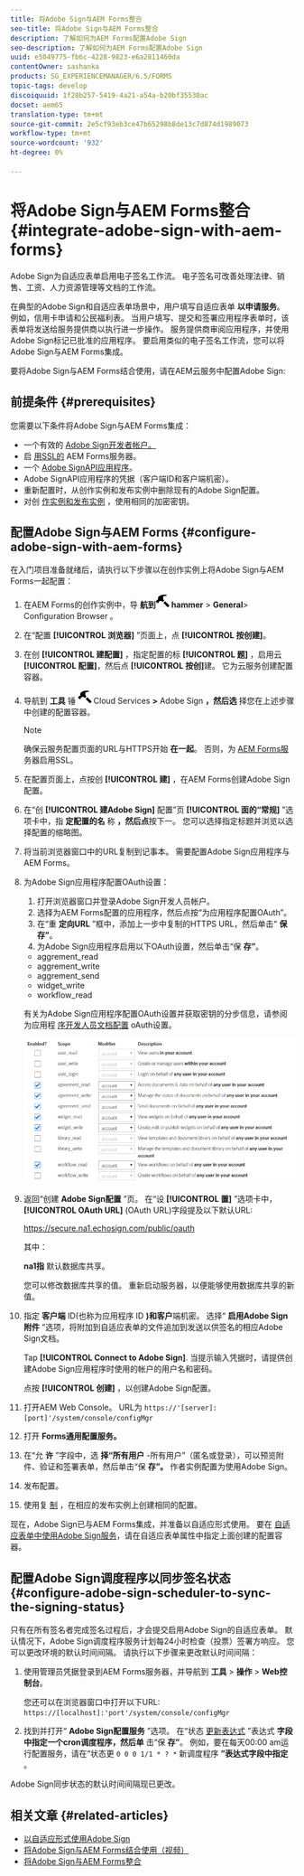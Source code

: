 ```yaml
---
title: 将Adobe Sign与AEM Forms整合
seo-title: 将Adobe Sign与AEM Forms整合
description: 了解如何为AEM Forms配置Adobe Sign
seo-description: 了解如何为AEM Forms配置Adobe Sign
uuid: e5049775-fb6c-4228-9823-e6a2811460da
contentOwner: sashanka
products: SG_EXPERIENCEMANAGER/6.5/FORMS
topic-tags: develop
discoiquuid: 1f28b257-5419-4a21-a54a-b20bf35530ac
docset: aem65
translation-type: tm+mt
source-git-commit: 2e5cf93eb3ce47b65298b8de13c7d874d1989073
workflow-type: tm+mt
source-wordcount: '932'
ht-degree: 0%

---
```



# 将Adobe Sign与AEM Forms整合{#integrate-adobe-sign-with-aem-forms}

Adobe Sign为自适应表单启用电子签名工作流。 电子签名可改善处理法律、销售、工资、人力资源管理等文档的工作流。

在典型的Adobe Sign和自适应表单场景中，用户填写自适应表单 **以申请服务**。 例如，信用卡申请和公民福利表。 当用户填写、提交和签署应用程序表单时，该表单将发送给服务提供商以执行进一步操作。 服务提供商审阅应用程序，并使用Adobe Sign标记已批准的应用程序。 要启用类似的电子签名工作流，您可以将Adobe Sign与AEM Forms集成。

要将Adobe Sign与AEM Forms结合使用，请在AEM云服务中配置Adobe Sign:

## 前提条件 {#prerequisites}

您需要以下条件将Adobe Sign与AEM Forms集成：

* 一个有效的 [Adobe Sign开发者帐户。](https://acrobat.adobe.com/us/en/why-adobe/developer-form.html)
* 启 [用SSL的](/help/sites-administering/ssl-by-default.md) AEM Forms服务器。
* 一个 [Adobe SignAPI应用程序](https://www.adobe.io/apis/documentcloud/sign/docs.html#!adobedocs/adobe-sign/master/gstarted/create_app.md)。
* Adobe SignAPI应用程序的凭据（客户端ID和客户端机密）。
* 重新配置时，从创作实例和发布实例中删除现有的Adobe Sign配置。
* 对创 [作实例和发布实例](/help/sites-administering/security-checklist.md#make-sure-you-properly-replicate-encryption-keys-when-needed) ，使用相同的加密密钥。

## 配置Adobe Sign与AEM Forms {#configure-adobe-sign-with-aem-forms}

在入门项目准备就绪后，请执行以下步骤以在创作实例上将Adobe Sign与AEM Forms一起配置：

1. 在AEM Forms的创作实例中，导 **航到**![Tools](assets/hammer.png) **hammer** > **General**> Configuration Browser 。
1. 在“配置 **[!UICONTROL 浏览器]** ”页面上，点 **[!UICONTROL 按创建]**。
1. 在创 **[!UICONTROL 建配置]** ，指定配置的标 **[!UICONTROL 题]** ，启用云 **[!UICONTROL 配置]**，然后点 **[!UICONTROL 按创]**&#x200B;建。 它为云服务创建配置容器。
1. 导航到 **工具** 锤 ![>](assets/hammer.png) Cloud Services **>** Adobe Sign **，然后选** 择您在上述步骤中创建的配置容器。

   >[!NOTE]
   >
   >确保云服务配置页面的URL与HTTPS开始 **在一起**。 否则，为 [AEM Forms服](/help/sites-administering/ssl-by-default.md) 务器启用SSL。

1. 在配置页面上，点按创 **[!UICONTROL 建]** ，在AEM Forms创建Adobe Sign配置。
1. 在“创 **[!UICONTROL 建Adobe Sign]** 配置”页 **[!UICONTROL 面的“常规]** ”选项卡中，指 **定配置的名** 称 **，然后点**&#x200B;按下一。 您可以选择指定标题并浏览以选择配置的缩略图。

1. 将当前浏览器窗口中的URL复制到记事本。 需要配置Adobe Sign应用程序与AEM Forms。

1. 为Adobe Sign应用程序配置OAuth设置：

   1. 打开浏览器窗口并登录Adobe Sign开发人员帐户。
   1. 选择为AEM Forms配置的应用程序，然后点按“为应用程序配置OAuth”。
   1. 在“重 **定向URL** ”框中，添加上一步中复制的HTTPS URL，然后单击“ **保存”**。
   1. 为Adobe Sign应用程序启用以下OAuth设置，然后单击“保 **存”**。
   * aggrement_read
   * aggrement_write
   * aggrement_send
   * widget_write
   * workflow_read

   有关为Adobe Sign应用程序配置OAuth设置并获取密钥的分步信息，请参阅为应用程 [序开发人员文档配置](https://www.adobe.io/apis/documentcloud/sign/docs.html#!adobedocs/adobe-sign/master/gstarted/configure_oauth.md) oAuth设置。

   ![OAuth配置](assets/oauthconfig_new.png)

1. 返回“创建 **Adobe Sign配置** ”页。 在“设 **[!UICONTROL 置]** ”选项卡中， **[!UICONTROL OAuth URL]** (OAuth URL)字段提及以下默认URL:

   https://secure.na1.echosign.com/public/oauth

   其中：

   **na1指** 默认数据库共享。

   您可以修改数据库共享的值。 重新启动服务器，以便能够使用数据库共享的新值。

1. 指定 **客户端** ID(也称为应用程序 ID **)和客户**&#x200B;端机密。 选择“ **启用Adobe Sign附件** ”选项，将附加到自适应表单的文件追加到发送以供签名的相应Adobe Sign文档。

   Tap **[!UICONTROL Connect to Adobe Sign]**. 当提示输入凭据时，请提供创建Adobe Sign应用程序时使用的帐户的用户名和密码。

   点按 **[!UICONTROL 创建]** ，以创建Adobe Sign配置。

1. 打开AEM Web Console。 URL为 `https://'[server]:[port]'/system/console/configMgr`
1. 打开 **Forms通用配置服务。**
1. 在“允 **许** ”字段中，选 **择“所有用户** -所有用户”（匿名或登录），可以预览附件、验证和签署表单，然后单击“保 **存”。** 作者实例配置为使用Adobe Sign。
1. 发布配置。
1. 使用复 [制](https://docs.adobe.com/content/help/en/experience-manager-65/deploying/configuring/replication.html) ，在相应的发布实例上创建相同的配置。

现在，Adobe Sign已与AEM Forms集成，并准备以自适应形式使用。 要在 [自适应表单中使用Adobe Sign服务](../../forms/using/working-with-adobe-sign.md#configure-adobe-sign-for-an-adaptive-form)，请在自适应表单属性中指定上面创建的配置容器。



## 配置Adobe Sign调度程序以同步签名状态 {#configure-adobe-sign-scheduler-to-sync-the-signing-status}

只有在所有签名者完成签名过程后，才会提交启用Adobe Sign的自适应表单。 默认情况下，Adobe Sign调度程序服务计划每24小时检查（投票）签署方响应。 您可以更改环境的默认时间间隔。 请执行以下步骤来更改默认时间间隔：

1. 使用管理员凭据登录到AEM Forms服务器，并导航到 **工具** > **操作** > **Web控制台**。

   您还可以在浏览器窗口中打开以下URL:
   `https://[localhost]:'port'/system/console/configMgr`

1. 找到并打开“ **Adobe Sign配置服务** ”选项。 在“状态 [更新表达式](https://en.wikipedia.org/wiki/Cron#CRON_expression) ”表达式 **字段中指定一个cron调度程序，然后单** 击“保 **存”**。 例如，要在每天00:00 am运行配置服务，请在“状态更 `0 0 0 1/1 * ? *` 新调度程序 **”表达式字段中指定** 。

Adobe Sign同步状态的默认时间间隔现已更改。

## 相关文章 {#related-articles}

* [以自适应形式使用Adobe Sign](../../forms/using/working-with-adobe-sign.md)
* [将Adobe Sign与AEM Forms结合使用（视频）](https://helpx.adobe.com/experience-manager/kt/forms/using/adobe-sign-integration-feature-video.html)
* [将Adobe Sign与AEM Forms整合](../../forms/using/adobe-sign-integration-adaptive-forms.md)

